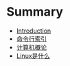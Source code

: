 # Summary

* [Introduction](README.md)
* [命令行索引](ming_ling_xing_suo_yin.md)
* [计算机概论](ji_suan_ji_gai_lun.md)
* [Linux是什么](linuxshi_shi_yao.md)

